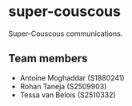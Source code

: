 # super-couscous
Super-Couscous communications.


Team members
-
- Antoine Moghaddar (S1880241)
- Rohan Taneja (S2509903) 
- Tessa van Belois (S2510332)

